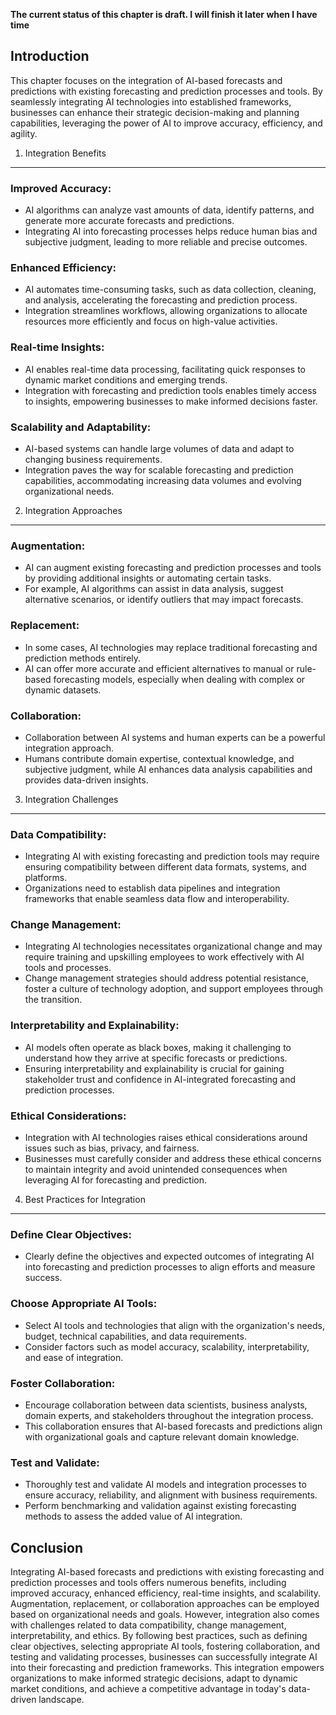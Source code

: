 **The current status of this chapter is draft. I will finish it later when I have time**

Introduction
------------

This chapter focuses on the integration of AI-based forecasts and predictions with existing forecasting and prediction processes and tools. By seamlessly integrating AI technologies into established frameworks, businesses can enhance their strategic decision-making and planning capabilities, leveraging the power of AI to improve accuracy, efficiency, and agility.

1. Integration Benefits
-----------------------

### Improved Accuracy:

* AI algorithms can analyze vast amounts of data, identify patterns, and generate more accurate forecasts and predictions.
* Integrating AI into forecasting processes helps reduce human bias and subjective judgment, leading to more reliable and precise outcomes.

### Enhanced Efficiency:

* AI automates time-consuming tasks, such as data collection, cleaning, and analysis, accelerating the forecasting and prediction process.
* Integration streamlines workflows, allowing organizations to allocate resources more efficiently and focus on high-value activities.

### Real-time Insights:

* AI enables real-time data processing, facilitating quick responses to dynamic market conditions and emerging trends.
* Integration with forecasting and prediction tools enables timely access to insights, empowering businesses to make informed decisions faster.

### Scalability and Adaptability:

* AI-based systems can handle large volumes of data and adapt to changing business requirements.
* Integration paves the way for scalable forecasting and prediction capabilities, accommodating increasing data volumes and evolving organizational needs.

2. Integration Approaches
-------------------------

### Augmentation:

* AI can augment existing forecasting and prediction processes and tools by providing additional insights or automating certain tasks.
* For example, AI algorithms can assist in data analysis, suggest alternative scenarios, or identify outliers that may impact forecasts.

### Replacement:

* In some cases, AI technologies may replace traditional forecasting and prediction methods entirely.
* AI can offer more accurate and efficient alternatives to manual or rule-based forecasting models, especially when dealing with complex or dynamic datasets.

### Collaboration:

* Collaboration between AI systems and human experts can be a powerful integration approach.
* Humans contribute domain expertise, contextual knowledge, and subjective judgment, while AI enhances data analysis capabilities and provides data-driven insights.

3. Integration Challenges
-------------------------

### Data Compatibility:

* Integrating AI with existing forecasting and prediction tools may require ensuring compatibility between different data formats, systems, and platforms.
* Organizations need to establish data pipelines and integration frameworks that enable seamless data flow and interoperability.

### Change Management:

* Integrating AI technologies necessitates organizational change and may require training and upskilling employees to work effectively with AI tools and processes.
* Change management strategies should address potential resistance, foster a culture of technology adoption, and support employees through the transition.

### Interpretability and Explainability:

* AI models often operate as black boxes, making it challenging to understand how they arrive at specific forecasts or predictions.
* Ensuring interpretability and explainability is crucial for gaining stakeholder trust and confidence in AI-integrated forecasting and prediction processes.

### Ethical Considerations:

* Integration with AI technologies raises ethical considerations around issues such as bias, privacy, and fairness.
* Businesses must carefully consider and address these ethical concerns to maintain integrity and avoid unintended consequences when leveraging AI for forecasting and prediction.

4. Best Practices for Integration
---------------------------------

### Define Clear Objectives:

* Clearly define the objectives and expected outcomes of integrating AI into forecasting and prediction processes to align efforts and measure success.

### Choose Appropriate AI Tools:

* Select AI tools and technologies that align with the organization's needs, budget, technical capabilities, and data requirements.
* Consider factors such as model accuracy, scalability, interpretability, and ease of integration.

### Foster Collaboration:

* Encourage collaboration between data scientists, business analysts, domain experts, and stakeholders throughout the integration process.
* This collaboration ensures that AI-based forecasts and predictions align with organizational goals and capture relevant domain knowledge.

### Test and Validate:

* Thoroughly test and validate AI models and integration processes to ensure accuracy, reliability, and alignment with business requirements.
* Perform benchmarking and validation against existing forecasting methods to assess the added value of AI integration.

Conclusion
----------

Integrating AI-based forecasts and predictions with existing forecasting and prediction processes and tools offers numerous benefits, including improved accuracy, enhanced efficiency, real-time insights, and scalability. Augmentation, replacement, or collaboration approaches can be employed based on organizational needs and goals. However, integration also comes with challenges related to data compatibility, change management, interpretability, and ethics. By following best practices, such as defining clear objectives, selecting appropriate AI tools, fostering collaboration, and testing and validating processes, businesses can successfully integrate AI into their forecasting and prediction frameworks. This integration empowers organizations to make informed strategic decisions, adapt to dynamic market conditions, and achieve a competitive advantage in today's data-driven landscape.
